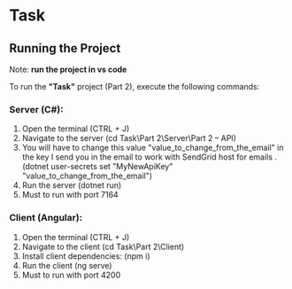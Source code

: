 # Task

## Running the Project

Note: **run the project in vs code**


To run the **"Task"** project (Part 2), execute the following commands:

### Server (C#):

1. Open the terminal (CTRL + J)
2. Navigate to the server (cd Task\Part 2\Server\Part 2 – API)
3. You will have to change this value "value_to_change_from_the_email" in the key I send you in the email to work with SendGrid host for emails . (dotnet user-secrets set "MyNewApiKey" "value_to_change_from_the_email")
4. Run the server (dotnet run)
5. Must to run with port 7164

### Client (Angular):

1. Open the terminal (CTRL + J)
2. Navigate to the client (cd Task\Part 2\Client)
3. Install client dependencies: (npm i)
4. Run the client (ng serve)
5. Must to run with port 4200

